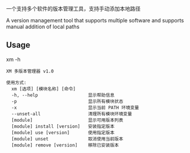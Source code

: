 
一个支持多个软件的版本管理工具，支持手动添加本地路径

A version management tool that supports multiple software and supports manual addition of local paths

## Usage

xm -h

```
XM 多版本管理器 v1.0

使用方式:
  xm [选项] [模块名称] [命令]
  -h, --help                   显示帮助信息
  -p                           显示所有模块状态
  -x                           显示当前 PATH 环境变量
  --unset-all                  清理所有模块环境变量
  [module]                     显示可用版本列表
  [module] install [version]   安装指定版本
  [module] use [version]       使用指定版本
  [module] unset               取消使用当前版本
  [module] remove [version]    移除已安装版本
```
